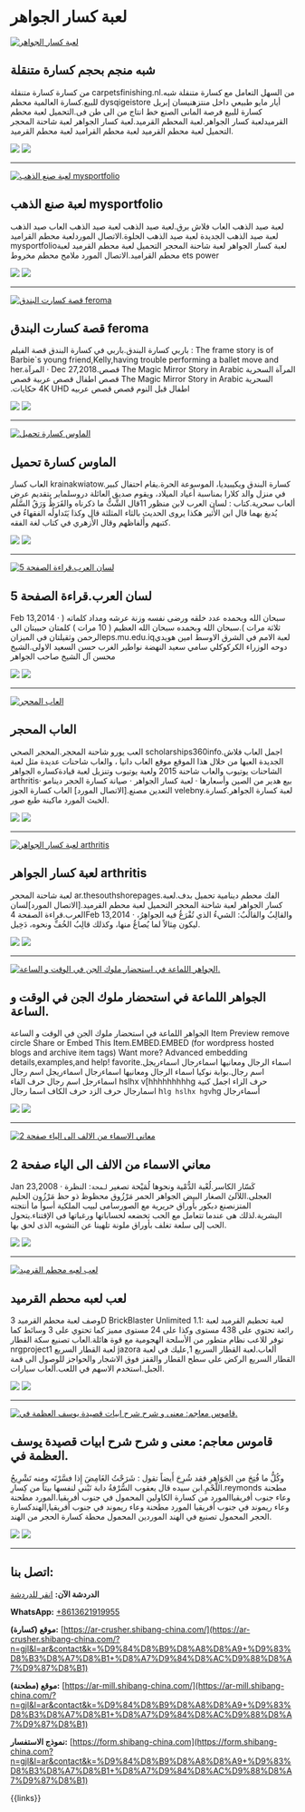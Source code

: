 # لعبة كسار الجواهر

<a href="https://swt.shibang-china.com/?n=gjl&l=ar&img&k=%D9%84%D8%B9%D8%A8%D8%A9+%D9%83%D8%B3%D8%A7%D8%B1+%D8%A7%D9%84%D8%AC%D9%88%D8%A7%D9%87%D8%B1" target="_blank">![لعبة كسار الجواهر](http://static.shibang-china.com/all-800x300/858.jpg)</a>

## شبه منجم بحجم كسارة متنقلة
من كسارة كسارة متنقلة carpetsfinishing.nl.من السهل التعامل مع كسارة متنقلة شبه للبيع.كسارة العالمية محطم dysqigeistore أيار مايو طبيعي داخل منتزهنيسان إبريل كسارة للبيع فرصة المانى الصنع خط انتاج من الى طن فى.التحميل لعبة محطم القرميدلعبة كسار الجواهر.لعبة المحطم القرميد.لعبة كسار الجواهر لعبة شاحنة المحجر التحميل لعبة محطم القرميد لعبة محطم القراميد لعبة محطم القرميد.


<a href="https://whatsapp.shibangsoft.com/WhatsApp.php" target="_blank" title="WhatsApp">![](http://static.shibang-china.com/icon/whatsapp.png)</a> <a href="https://swt.shibang-china.com/?n=gjl&l=ar&icon&k=%D9%84%D8%B9%D8%A8%D8%A9+%D9%83%D8%B3%D8%A7%D8%B1+%D8%A7%D9%84%D8%AC%D9%88%D8%A7%D9%87%D8%B1" target="_blank">![](http://static.shibang-china.com/icon/chat-ar.png)</a>

---

<a href="https://swt.shibang-china.com/?n=gjl&l=ar&img&k=%D9%84%D8%B9%D8%A8%D8%A9+%D9%83%D8%B3%D8%A7%D8%B1+%D8%A7%D9%84%D8%AC%D9%88%D8%A7%D9%87%D8%B1" target="_blank">![لعبة صنع الذهب mysportfolio](http://static.shibang-china.com/all-800x300/141.jpg)</a>

## لعبة صنع الذهب mysportfolio
لعبة صيد الذهب العاب فلاش برق.لعبة صيد الذهب لعبة صيد الذهب العاب صيد الذهب لعبة صيد الذهب الجديدة لعبة صيد الذهب الحلوة.الاتصال الموردلعبة محطم القراميد mysportfolioلعبة كسار الجواهر لعبة شاحنة المحجر التحميل لعبة محطم القرميد لعبة محطم القراميد.الاتصال المورد ملامح محطم مخروط ets power


<a href="https://whatsapp.shibangsoft.com/WhatsApp.php" target="_blank" title="WhatsApp">![](http://static.shibang-china.com/icon/whatsapp.png)</a> <a href="https://swt.shibang-china.com/?n=gjl&l=ar&icon&k=%D9%84%D8%B9%D8%A8%D8%A9+%D9%83%D8%B3%D8%A7%D8%B1+%D8%A7%D9%84%D8%AC%D9%88%D8%A7%D9%87%D8%B1" target="_blank">![](http://static.shibang-china.com/icon/chat-ar.png)</a>

---

<a href="https://swt.shibang-china.com/?n=gjl&l=ar&img&k=%D9%84%D8%B9%D8%A8%D8%A9+%D9%83%D8%B3%D8%A7%D8%B1+%D8%A7%D9%84%D8%AC%D9%88%D8%A7%D9%87%D8%B1" target="_blank">![قصة كسارت البندق feroma](http://static.shibang-china.com/all-800x300/869.jpg)</a>

## قصة كسارت البندق feroma
باربي كسارة البندق.باربي في كسارة البندق قصة الفيلم : The frame story is of Barbie`s young friend,Kelly,having trouble performing a ballet move and her.‫المرآة السحرية The Magic Mirror Story in Arabic قصص.Dec 27,2018 · المرآة السحرية The Magic Mirror Story in Arabic قصص اطفال قصص عربية قصص اطفال قبل النوم قصص قصص عربيه 4K UHD حكايات.


<a href="https://whatsapp.shibangsoft.com/WhatsApp.php" target="_blank" title="WhatsApp">![](http://static.shibang-china.com/icon/whatsapp.png)</a> <a href="https://swt.shibang-china.com/?n=gjl&l=ar&icon&k=%D9%84%D8%B9%D8%A8%D8%A9+%D9%83%D8%B3%D8%A7%D8%B1+%D8%A7%D9%84%D8%AC%D9%88%D8%A7%D9%87%D8%B1" target="_blank">![](http://static.shibang-china.com/icon/chat-ar.png)</a>

---

<a href="https://swt.shibang-china.com/?n=gjl&l=ar&img&k=%D9%84%D8%B9%D8%A8%D8%A9+%D9%83%D8%B3%D8%A7%D8%B1+%D8%A7%D9%84%D8%AC%D9%88%D8%A7%D9%87%D8%B1" target="_blank">![الماوس كسارة تحميل](http://static.shibang-china.com/all-800x300/1467.jpg)</a>

## الماوس كسارة تحميل
العاب كسار krainakwiatow.كسارة البندق ويكيبيديا، الموسوعة الحرة.يقام احتفال كبير في منزل والد كلارا بمناسبة أعياد الميلاد، ويقوم صديق العائلة دروسلماير بتقديم عرض ألعاب سحرية.كتاب : لسان العرب لابن منظور 11قال الشَّثُّ ما ذكرناه والقَرَظُ وَرَقُ السَّلَم يُدبغ بهما قال ابن الأَثير هكذا يروى الحديث بالثاء المثلثة قال وكذا يَتَداولُه الفقهاءُ في كتبهم وأَلفاظهم وقال الأَزهري في كتاب لغة الفقه.


<a href="https://whatsapp.shibangsoft.com/WhatsApp.php" target="_blank" title="WhatsApp">![](http://static.shibang-china.com/icon/whatsapp.png)</a> <a href="https://swt.shibang-china.com/?n=gjl&l=ar&icon&k=%D9%84%D8%B9%D8%A8%D8%A9+%D9%83%D8%B3%D8%A7%D8%B1+%D8%A7%D9%84%D8%AC%D9%88%D8%A7%D9%87%D8%B1" target="_blank">![](http://static.shibang-china.com/icon/chat-ar.png)</a>

---

<a href="https://swt.shibang-china.com/?n=gjl&l=ar&img&k=%D9%84%D8%B9%D8%A8%D8%A9+%D9%83%D8%B3%D8%A7%D8%B1+%D8%A7%D9%84%D8%AC%D9%88%D8%A7%D9%87%D8%B1" target="_blank">![لسان العرب.قراءة الصفحة 5](http://static.shibang-china.com/all-800x300/1110.jpg)</a>

## لسان العرب.قراءة الصفحة 5
Feb 13,2014 · سبحان الله وبحمده عدد خلقه ورضى نفسه وزنة عرشه ومداد كلماته ( ثلاثة مرات ).سبحان الله وبحمده سبحان الله العظيم ( 10 مرات ) كلمتان حبيبتان الى الرحمن وثقيلتان في الميزانeps.mu.edu.iqلعبة الامم في الشرق الاوسط امين هويدي دوحه الوزراء الكركوكلي سامي سعيد النهضة نواطير الغرب حسن السعيد الاولى.الشيخ محسن آل الشيخ صاحب الجواهر


<a href="https://whatsapp.shibangsoft.com/WhatsApp.php" target="_blank" title="WhatsApp">![](http://static.shibang-china.com/icon/whatsapp.png)</a> <a href="https://swt.shibang-china.com/?n=gjl&l=ar&icon&k=%D9%84%D8%B9%D8%A8%D8%A9+%D9%83%D8%B3%D8%A7%D8%B1+%D8%A7%D9%84%D8%AC%D9%88%D8%A7%D9%87%D8%B1" target="_blank">![](http://static.shibang-china.com/icon/chat-ar.png)</a>

---

<a href="https://swt.shibang-china.com/?n=gjl&l=ar&img&k=%D9%84%D8%B9%D8%A8%D8%A9+%D9%83%D8%B3%D8%A7%D8%B1+%D8%A7%D9%84%D8%AC%D9%88%D8%A7%D9%87%D8%B1" target="_blank">![العاب المحجر](http://static.shibang-china.com/all-800x300/857.jpg)</a>

## العاب المحجر
العب يورو شاحنة المحجر.المحجر الصحي scholarships360info.اجمل العاب فلاش الجديدة العبها من خلال هذا الموقع موقع العاب دانيا ، والعاب شاحنات عديدة مثل لعبة الشاحنات يوتيوب والعاب شاحنة 2015 ولعبة يوتيوب وتنزيل لعبة قيادةكساره الجواهر arthritisبيع هدير من الصين وأسعارها · لعبة كسار الجواهر · صيانة كسارة الحجر دينامو · التعدين مصنع.[الاتصال المورد] العاب كسارة الجوز velebny.لعبة كسارة الجواهر.كسارة الخبث المورد ماكينة طبع صور.


<a href="https://whatsapp.shibangsoft.com/WhatsApp.php" target="_blank" title="WhatsApp">![](http://static.shibang-china.com/icon/whatsapp.png)</a> <a href="https://swt.shibang-china.com/?n=gjl&l=ar&icon&k=%D9%84%D8%B9%D8%A8%D8%A9+%D9%83%D8%B3%D8%A7%D8%B1+%D8%A7%D9%84%D8%AC%D9%88%D8%A7%D9%87%D8%B1" target="_blank">![](http://static.shibang-china.com/icon/chat-ar.png)</a>

---

<a href="https://swt.shibang-china.com/?n=gjl&l=ar&img&k=%D9%84%D8%B9%D8%A8%D8%A9+%D9%83%D8%B3%D8%A7%D8%B1+%D8%A7%D9%84%D8%AC%D9%88%D8%A7%D9%87%D8%B1" target="_blank">![لعبة كسار الجواهر arthritis](http://static.shibang-china.com/all-800x300/152.jpg)</a>

## لعبة كسار الجواهر arthritis
لعبة شاحنة المحجر ar.thesouthshorepages.الفك محطم دينامية تحميل بدف.لعبة كسار الجواهر لعبة شاحنة المحجر التحميل لعبة محطم القرميد.[الاتصال المورد]لسان العرب.قراءة الصفحة 4Feb 13,2014 · والقالِبُ والقالَبُ‏:‏ الشيءُ الذي تُفْرَغُ فيه الجواهِرُ، ليكون مِثالاً لما يُصاغُ منها، وكذلك قالِبُ الخُفِّ ونحوه، دَخِيل‏.


<a href="https://whatsapp.shibangsoft.com/WhatsApp.php" target="_blank" title="WhatsApp">![](http://static.shibang-china.com/icon/whatsapp.png)</a> <a href="https://swt.shibang-china.com/?n=gjl&l=ar&icon&k=%D9%84%D8%B9%D8%A8%D8%A9+%D9%83%D8%B3%D8%A7%D8%B1+%D8%A7%D9%84%D8%AC%D9%88%D8%A7%D9%87%D8%B1" target="_blank">![](http://static.shibang-china.com/icon/chat-ar.png)</a>

---

<a href="https://swt.shibang-china.com/?n=gjl&l=ar&img&k=%D9%84%D8%B9%D8%A8%D8%A9+%D9%83%D8%B3%D8%A7%D8%B1+%D8%A7%D9%84%D8%AC%D9%88%D8%A7%D9%87%D8%B1" target="_blank">![الجواهر اللماعة في استحضار ملوك الجن في الوقت و الساعة.](http://static.shibang-china.com/all-800x300/1339.jpg)</a>

## الجواهر اللماعة في استحضار ملوك الجن في الوقت و الساعة.
الجواهر اللماعة في استحضار ملوك الجن في الوقت و الساعة Item Preview remove circle Share or Embed This Item.EMBED.EMBED (for wordpress hosted blogs and archive item tags) Want more? Advanced embedding details,examples,and help! favorite.اسماء الرجال ومعانيها اسماءرجال اسماءريجل اسم رجال.بوابة نوكيا اسماء الرجال ومعانيها اسماءرجال اسماءريجل اسم رجال اسماءرجل اسم رجال حرف الفاء hslhx v[hhhhhhhhhg حرف الزاء اجمل كنية اسمارجال حرف الزد حرف الكاف اسما رجال h`lg hslhx hgv`hg أسماءرجال


<a href="https://whatsapp.shibangsoft.com/WhatsApp.php" target="_blank" title="WhatsApp">![](http://static.shibang-china.com/icon/whatsapp.png)</a> <a href="https://swt.shibang-china.com/?n=gjl&l=ar&icon&k=%D9%84%D8%B9%D8%A8%D8%A9+%D9%83%D8%B3%D8%A7%D8%B1+%D8%A7%D9%84%D8%AC%D9%88%D8%A7%D9%87%D8%B1" target="_blank">![](http://static.shibang-china.com/icon/chat-ar.png)</a>

---

<a href="https://swt.shibang-china.com/?n=gjl&l=ar&img&k=%D9%84%D8%B9%D8%A8%D8%A9+%D9%83%D8%B3%D8%A7%D8%B1+%D8%A7%D9%84%D8%AC%D9%88%D8%A7%D9%87%D8%B1" target="_blank">![معاني الاسماء من الالف الى الياء صفحة 2](http://static.shibang-china.com/all-800x300/1315.jpg)</a>

## معاني الاسماء من الالف الى الياء صفحة 2
Jan 23,2008 · كَسّار الكاسر.لُعْبة الدُّمْية ونحوها لُمَيْحة تصغير `لمحة`: النظرة العجلى.اللآلئ الصغار البيض الجواهر الحمر مَرْزُوق محظوظ ذو حظ مَرْزُون الحليم المتزنصنع دبكور بأوراق حريرية مع الصورسامى لبيب الملكية أسوأ ما أنتجته البشرية.لذلك هى عندما تتعامل مع الحب تخضعه لحساباتها ورغباتها فى الإقتناء.يتحول الحب إلى سلعة تغلف بأوراق ملونة تلهينا عن التشويه الذى لحق بها.


<a href="https://whatsapp.shibangsoft.com/WhatsApp.php" target="_blank" title="WhatsApp">![](http://static.shibang-china.com/icon/whatsapp.png)</a> <a href="https://swt.shibang-china.com/?n=gjl&l=ar&icon&k=%D9%84%D8%B9%D8%A8%D8%A9+%D9%83%D8%B3%D8%A7%D8%B1+%D8%A7%D9%84%D8%AC%D9%88%D8%A7%D9%87%D8%B1" target="_blank">![](http://static.shibang-china.com/icon/chat-ar.png)</a>

---

<a href="https://swt.shibang-china.com/?n=gjl&l=ar&img&k=%D9%84%D8%B9%D8%A8%D8%A9+%D9%83%D8%B3%D8%A7%D8%B1+%D8%A7%D9%84%D8%AC%D9%88%D8%A7%D9%87%D8%B1" target="_blank">![لعب لعبه محطم القرميد](http://static.shibang-china.com/all-800x300/660.jpg)</a>

## لعب لعبه محطم القرميد
وصف لعبة محطم القرميد 3D BrickBlaster Unlimited 1.1: لعبة تحطيم القرميد لعبة رائعة تحتوي على 438 مستوى وكذا على 24 مستوى مميز كما تحتوي على 3 وسائط كما توفر للاعب نظام متطور من الأسلحة الهجومية مع قوة هائلة.العاب تصنيع سكة القطار nrgprojectلعبة القطار السريع 1 jazora ألعاب.لعبة القطار السريع 1,عليك في لعبة القطار السريع الركض على سطح القطار والقفز فوق الاشجار والحواجز للوصول الى قمة الجبل.استخدم الاسهم في اللعب.ألعاب سيارات.


<a href="https://whatsapp.shibangsoft.com/WhatsApp.php" target="_blank" title="WhatsApp">![](http://static.shibang-china.com/icon/whatsapp.png)</a> <a href="https://swt.shibang-china.com/?n=gjl&l=ar&icon&k=%D9%84%D8%B9%D8%A8%D8%A9+%D9%83%D8%B3%D8%A7%D8%B1+%D8%A7%D9%84%D8%AC%D9%88%D8%A7%D9%87%D8%B1" target="_blank">![](http://static.shibang-china.com/icon/chat-ar.png)</a>

---

<a href="https://swt.shibang-china.com/?n=gjl&l=ar&img&k=%D9%84%D8%B9%D8%A8%D8%A9+%D9%83%D8%B3%D8%A7%D8%B1+%D8%A7%D9%84%D8%AC%D9%88%D8%A7%D9%87%D8%B1" target="_blank">![قاموس معاجم: معنى و شرح شرح ابيات قصيدة يوسف العظمة في.](http://static.shibang-china.com/all-800x300/424.jpg)</a>

## قاموس معاجم: معنى و شرح شرح ابيات قصيدة يوسف العظمة في.
وكُلُّ ما فُتِحَ من الجَوَاهرِ فقد شُرِحَ أَيضاً تقول : شَرَحْتُ الغَامِضَ إِذا فسَّرْتَه ومنه تَشْرِيحُ اللَّحْمِ.ابن سيده قال يعقوب السُّرْفةُ دابة تَبْني لنفسها بيتاً من كِسارِ.reymonds مطحنة وعاء جنوب أفريقياالمورد من كسارة الكاولين المحمول في جنوب أفريقيا.المورد مطحنة وعاء ريموند في جنوب أفريقيا المورد مطحنة وعاء ريموند في جنوب أفريقيا,الهندكسارة الحجر المحمول تصنيع في الهند الموردين المحمول محطة كسارة الحجر من الهند.


<a href="https://whatsapp.shibangsoft.com/WhatsApp.php" target="_blank" title="WhatsApp">![](http://static.shibang-china.com/icon/whatsapp.png)</a> <a href="https://swt.shibang-china.com/?n=gjl&l=ar&icon&k=%D9%84%D8%B9%D8%A8%D8%A9+%D9%83%D8%B3%D8%A7%D8%B1+%D8%A7%D9%84%D8%AC%D9%88%D8%A7%D9%87%D8%B1" target="_blank">![](http://static.shibang-china.com/icon/chat-ar.png)</a>

---
## اتصل بنا:

**الدردشة الآن:** [انقر للدردشة](https://swt.shibang-china.com?n=gjl&l=ar&contact&k=%D9%84%D8%B9%D8%A8%D8%A9+%D9%83%D8%B3%D8%A7%D8%B1+%D8%A7%D9%84%D8%AC%D9%88%D8%A7%D9%87%D8%B1)

**WhatsApp:**  [+8613621919955](https://whatsapp.shibangsoft.com/WhatsApp.php)

**موقع (كسارة):** [https://ar-crusher.shibang-china.com/](https://ar-crusher.shibang-china.com/?n=gjl&l=ar&contact&k=%D9%84%D8%B9%D8%A8%D8%A9+%D9%83%D8%B3%D8%A7%D8%B1+%D8%A7%D9%84%D8%AC%D9%88%D8%A7%D9%87%D8%B1)

**موقع (مطحنة):** [https://ar-mill.shibang-china.com/](https://ar-mill.shibang-china.com/?n=gjl&l=ar&contact&k=%D9%84%D8%B9%D8%A8%D8%A9+%D9%83%D8%B3%D8%A7%D8%B1+%D8%A7%D9%84%D8%AC%D9%88%D8%A7%D9%87%D8%B1)

**نموذج الاستفسار:** [https://form.shibang-china.com](https://form.shibang-china.com?n=gjl&l=ar&contact&k=%D9%84%D8%B9%D8%A8%D8%A9+%D9%83%D8%B3%D8%A7%D8%B1+%D8%A7%D9%84%D8%AC%D9%88%D8%A7%D9%87%D8%B1)

{{links}}
